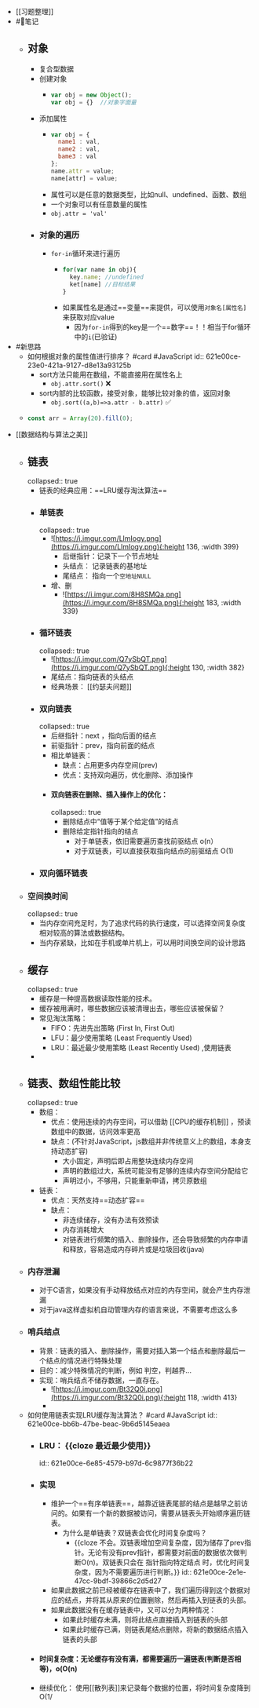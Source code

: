 - [[习题整理]]
- #🌈笔记
	- ## 对象
		- 复合型数据
		- 创建对象
			- ```js
			  var obj = new Object();
			  var obj = {}  //对象字面量
			  ```
		- 添加属性
			- ```js
			  var obj = {
			    name1 : val,
			    name2 : val,
			    bame3 : val
			  };
			  name.attr = value;
			  name[attr] = value;
			  ```
			- 属性可以是任意的数据类型，比如null、undefined、函数、数组
			- 一个对象可以有任意数量的属性
			- `obj.attr = 'val'`
		- ### 对象的遍历
			- `for-in`循环来进行遍历
				- ```js
				  for(var name in obj){
				    key.name; //undefined
				    ket[name] //目标结果
				  }
				  ```
				- 如果属性名是通过==变量==来提供，可以使用`对象名[属性名]`来获取对应value
					- 因为`for-in`得到的key是一个==数字==！！相当于for循环中的`i`(已验证)
- #新思路
	- 如何根据对象的属性值进行排序？ #card #JavaScript
	  id:: 621e00ce-23e0-421a-9127-d8e13a93125b
		- sort方法只能用在数组，不能直接用在属性名上
			- `obj.attr.sort()` ❌
		- sort内部的比较函数，接受对象，能够比较对象的值，返回对象
			- `obj.sort((a,b)=>a.attr - b.attr)`  ✅
	- ```js
	  const arr = Array(20).fill(0);
	  ```
- [[数据结构与算法之美]]
	- ## 链表
	  collapsed:: true
		- 链表的经典应用：==LRU缓存淘汰算法==
		- ### 单链表
		  collapsed:: true
			- ![https://i.imgur.com/LlmIogy.png](https://i.imgur.com/LlmIogy.png){:height 136, :width 399}
				- 后继指针：记录下一个节点地址
				- 头结点： 记录链表的基地址
				- 尾结点： 指向一个`空地址NULL`
			- 增、删
				- ![https://i.imgur.com/8H8SMQa.png](https://i.imgur.com/8H8SMQa.png){:height 183, :width 339}
		- ### 循环链表
		  collapsed:: true
			- ![https://i.imgur.com/Q7ySbQT.png](https://i.imgur.com/Q7ySbQT.png){:height 130, :width 382}
			- 尾结点：指向链表的头结点
			- 经典场景： [[约瑟夫问题]]
		- ### 双向链表
		  collapsed:: true
			- 后继指针：next ，指向后面的结点
			- 前驱指针：prev，指向前面的结点
			- 相比单链表：
				- 缺点：占用更多内存空间(prev)
				- 优点：支持双向遍历，优化删除、添加操作
			- #### 双向链表在删除、插入操作上的优化：
			  collapsed:: true
				- 删除结点中“值等于某个给定值”的结点
				- 删除给定指针指向的结点
					- 对于单链表，依旧需要遍历查找前驱结点 o(n）
					- 对于双链表，可以直接获取指向结点的前驱结点 O(1)
		- ### 双向循环链表
	- ### 空间换时间
	  collapsed:: true
		- 当内存空间充足时，为了追求代码的执行速度，可以选择空间复杂度相对较高的算法或数据结构。
		- 当内存紧缺，比如在手机或单片机上，可以用时间换空间的设计思路
	- ## 缓存
	  collapsed:: true
		- 缓存是一种提高数据读取性能的技术。
		- 缓存被用满时，哪些数据应该被清理出去，哪些应该被保留？
		- 常见淘汰策略：
			- FIFO：先进先出策略 (First In, First Out)
			- LFU：最少使用策略 (Least Frequently Used)
			- LRU：最近最少使用策略 (Least Recently Used) ,使用链表
		-
	- ## 链表、数组性能比较
	  collapsed:: true
		- 数组：
			- 优点：使用连续的内存空间，可以借助 [[CPU的缓存机制]] ，预读数组中的数据，访问效率更高
			- 缺点：(不针对JavaScript，js数组并非传统意义上的数组，本身支持动态扩容)
				- 大小固定，声明后即占用整块连续内存空间
				- 声明的数组过大，系统可能没有足够的连续内存空间分配给它
				- 声明过小，不够用，只能重新申请，拷贝原数组
		- 链表：
			- 优点：天然支持==动态扩容==
			- 缺点：
				- 非连续储存，没有办法有效预读
				- 内存消耗增大
				- 对链表进行频繁的插入、删除操作，还会导致频繁的内存申请和释放，容易造成内存碎片或是垃圾回收(java)
	- ### 内存泄漏
		- 对于C语言，如果没有手动释放结点对应的内存空间，就会产生内存泄漏
		- 对于java这样虚拟机自动管理内存的语言来说，不需要考虑这么多
	- ### 哨兵结点
		- 背景：链表的插入、删除操作，需要对插入第一个结点和删除最后一个结点的情况进行特殊处理
		- 目的：减少特殊情况的判断，例如 判空，判越界...
		- 实现：哨兵结点不储存数据，一直存在。
			- ![https://i.imgur.com/Bt32Q0i.png](https://i.imgur.com/Bt32Q0i.png){:height 118, :width 413}
			-
	- 如何使用链表实现LRU缓存淘汰算法？ #card #JavaScript
	  id:: 621e00ce-bb6b-47be-beac-9b6d5145eaea
		- ### LRU： {{cloze 最近最少使用}}
		  id:: 621e00ce-6e85-4579-b97d-6c9877f36b22
		- ### 实现
			- 维护一个==有序单链表==，越靠近链表尾部的结点是越早之前访问的。如果有一个新的数据被访问，需要从链表头开始顺序遍历链表。
				- 为什么是单链表？双链表会优化时间复杂度吗？
					- {{cloze 不会。双链表增加空间复杂度，因为储存了prev指针。无论有没有prev指针，都需要对前面的数据依次做判断O(n)。双链表只会在 指针指向特定结点 时，优化时间复杂度，因为不需要遍历进行判断。}}
					  id:: 621e00ce-2e1e-47cc-9bdf-39866c2d5d27
			- 如果此数据之前已经被缓存在链表中了，我们遍历得到这个数据对应的结点，并将其从原来的位置删除，然后再插入到链表的头部。
			- 如果此数据没有在缓存链表中，又可以分为两种情况：
				- 如果此时缓存未满，则将此结点直接插入到链表的头部
				- 如果此时缓存已满，则链表尾结点删除，将新的数据结点插入链表的头部
		- #### 时间复杂度：无论缓存有没有满，都需要遍历一遍链表(判断是否相等)，o(O(n)
		- 继续优化： 使用[[散列表]]来记录每个数据的位置，将时间复杂度降到O(1/